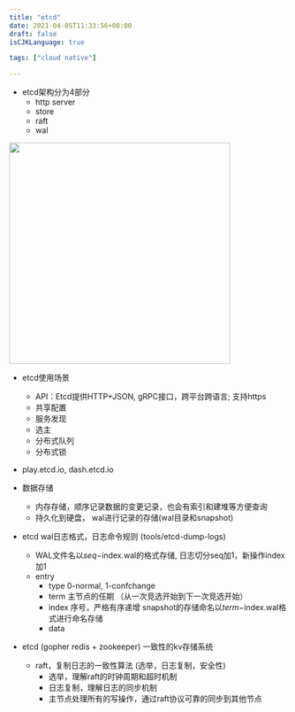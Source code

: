 ```yaml
---
title: "etcd"
date: 2021-04-05T11:33:56+08:00
draft: false
isCJKLanguage: true

tags: ["cloud native"]

---
```


+ etcd架构分为4部分
  + http server
  + store
  + raft
  + wal

<!-- ![image](/cloud_native/etcd_arch.jpg) -->
<img src="/cloud_native/etcd_arch.jpg" width = "400" /><br>

+ etcd使用场景  
  + API：Etcd提供HTTP+JSON, gRPC接口，跨平台跨语言; 支持https
  + 共享配置
  + 服务发现
  + 选主
  + 分布式队列
  + 分布式锁

+ play.etcd.io, dash.etcd.io

+ 数据存储
  + 内存存储，顺序记录数据的变更记录，也会有索引和建堆等方便查询
  + 持久化到硬盘， wal进行记录的存储(wal目录和snapshot)
+ etcd wal日志格式，日志命令规则 (tools/etcd-dump-logs)
  + WAL文件名以$seq-$index.wal的格式存储, 日志切分seq加1，新操作index加1
  + entry
    + type 0-normal, 1-confchange
    + term 主节点的任期 （从一次竞选开始到下一次竞选开始）
    + index 序号，严格有序递增 snapshot的存储命名以$term-$index.wal格式进行命名存储
    + data


+ etcd (gopher redis + zookeeper) 一致性的kv存储系统
  + raft，复制日志的一致性算法 (选举，日志复制，安全性)
    + 选举，理解raft的时钟周期和超时机制
    + 日志复制，理解日志的同步机制
    + 主节点处理所有的写操作，通过raft协议可靠的同步到其他节点


